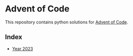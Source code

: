 # Advent of Code

This repository contains python solutions for [Advent of Code](https://adventofcode.com).

## Index
- [Year 2023](2023/index.md)
